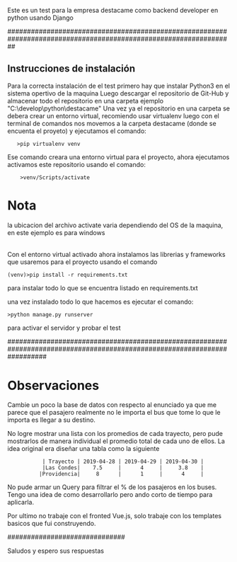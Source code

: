 Este es un test para la empresa destacame como backend developer en python usando Django

##################################################################################################################

## Instrucciones de instalación #

Para la correcta instalación de el test primero hay que instalar Python3 en el sistema opertivo de la maquina
Luego descargar el repositorio de Git-Hub y almacenar todo el repositorio en una carpeta ejemplo "C:\develop\python\destacame"
Una vez ya el repositorio en una carpeta se debera crear un entorno virtual, recomiendo usar virtualenv
luego con el terminal de comandos nos movemos a la carpeta destacame (donde se encuenta el proyeto) y ejecutamos el comando:

       >pip virtualenv venv

Ese comando creara una entorno virtual para el proyecto, ahora ejecutamos activamos este repositorio usando el comando:

        >venv/Scripts/activate    

# Nota
la ubicacion del archivo activate varia dependiendo del OS de la maquina, en este ejemplo es para windows
######
Con el entorno virtual activado ahora instalamos las librerias y frameworks que usaremos para el proyecto usando el comando

    (venv)>pip install -r requirements.txt

para instalar todo lo que se encuentra listado en requirements.txt

una vez instalado todo lo que hacemos es ejecutar el comando:

    >python manage.py runserver

para activar el servidor y probar el test

##########################################################################################################################

# Observaciones
Cambie un poco la base de datos con respecto al enunciado ya que me parece que el pasajero realmente no le importa el bus que tome
lo que le importa es llegar a su destino.

No logre mostrar una lista con los promedios de cada trayecto, pero pude mostrarlos de manera individual el promedio total de cada uno de ellos. La idea original era diseñar una tabla como la siguiente

               | Trayecto | 2019-04-28 | 2019-04-29 | 2019-04-30 |
               |Las Condes|    7.5     |      4     |     3.8    |
              |Providencia|     8      |      1     |      4     |

No pude armar un Query para filtrar el % de los pasajeros en los buses.
Tengo una idea de como desarrollarlo pero ando corto de tiempo para aplicarla.

Por ultimo no trabaje con el fronted Vue.js, solo trabaje con los templates basicos que fui construyendo.

##############################

Saludos y espero sus respuestas